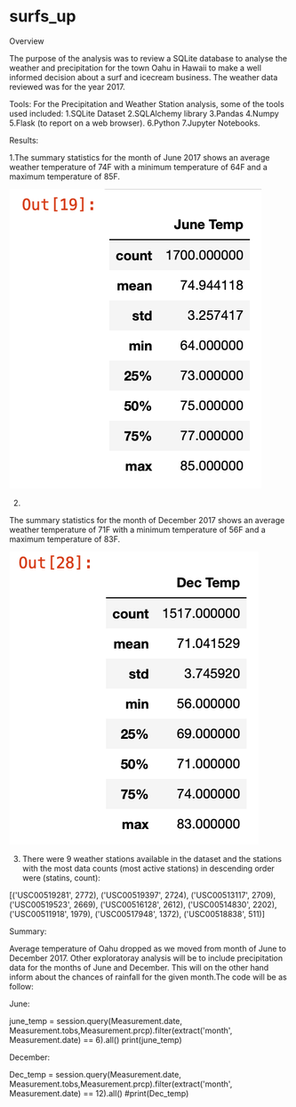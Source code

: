 # surfs_up

Overview

The purpose of the analysis was to review a SQLite database to analyse the weather and precipitation for the town Oahu in Hawaii to make a well informed decision about a surf and icecream business. The weather data reviewed was for the year 2017.

Tools:
For the Precipitation and Weather Station analysis, some of the tools used included:
1.SQLite Dataset
2.SQLAlchemy library
3.Pandas
4.Numpy
5.Flask (to report on a web browser).
6.Python
7.Jupyter Notebooks.

Results:

1.The summary statistics for the month of June 2017 shows an average weather temperature of 74F with a minimum  temperature of 64F and a maximum temperature of 85F.


![](Resources/June_summary_stats.png)

2.
The summary statistics for the month of December 2017 shows an average weather temperature of 71F with a minimum  temperature of 56F and a maximum temperature of 83F.


![](Resources/December_summary_stats.png)

3.  There were 9 weather stations available in the dataset and the stations with the most data counts (most active stations) in descending order were (statins, count):

[('USC00519281', 2772),
 ('USC00519397', 2724),
 ('USC00513117', 2709),
 ('USC00519523', 2669),
 ('USC00516128', 2612),
 ('USC00514830', 2202),
 ('USC00511918', 1979),
 ('USC00517948', 1372),
 ('USC00518838', 511)]
 
 Summary:
 
 Average temperature of Oahu dropped as we moved from month of June to December 2017. Other exploratoray analysis will be to include precipitation data for the months of June and December. This will on the other hand inform about the chances of rainfall for the given month.The code will be as follow:
 
 
 June:
 
 
 june_temp = session.query(Measurement.date, Measurement.tobs,Measurement.prcp).filter(extract('month', Measurement.date) == 6).all()
print(june_temp)

December:

Dec_temp = session.query(Measurement.date, Measurement.tobs,Measurement.prcp).filter(extract('month', Measurement.date) == 12).all()
#print(Dec_temp)
